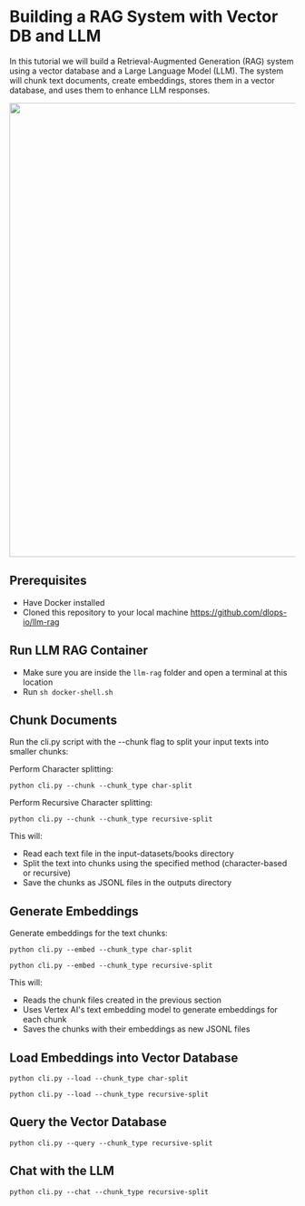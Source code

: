 # Building a RAG System with Vector DB and LLM

In this tutorial we will build a Retrieval-Augmented Generation (RAG) system using a vector database and a Large Language Model (LLM). The system will chunk text documents, create embeddings, stores them in a vector database, and uses them to enhance LLM responses.

<img src="llm-rag-flow.png"  width="800">

## Prerequisites
* Have Docker installed
* Cloned this repository to your local machine https://github.com/dlops-io/llm-rag

## Run LLM RAG Container
- Make sure you are inside the `llm-rag` folder and open a terminal at this location
- Run `sh docker-shell.sh`

## Chunk Documents
Run the cli.py script with the --chunk flag to split your input texts into smaller chunks:

Perform Character splitting:

`python cli.py --chunk --chunk_type char-split`

Perform Recursive Character splitting:

`python cli.py --chunk --chunk_type recursive-split`

This will:
* Read each text file in the input-datasets/books directory
* Split the text into chunks using the specified method (character-based or recursive)
* Save the chunks as JSONL files in the outputs directory

## Generate Embeddings
Generate embeddings for the text chunks:

`python cli.py --embed --chunk_type char-split`

`python cli.py --embed --chunk_type recursive-split`

This will:
* Reads the chunk files created in the previous section
* Uses Vertex AI's text embedding model to generate embeddings for each chunk
* Saves the chunks with their embeddings as new JSONL files

## Load Embeddings into Vector Database

`python cli.py --load --chunk_type char-split`

`python cli.py --load --chunk_type recursive-split`

## Query the Vector Database

`python cli.py --query --chunk_type recursive-split`

## Chat with the LLM

`python cli.py --chat --chunk_type recursive-split`
